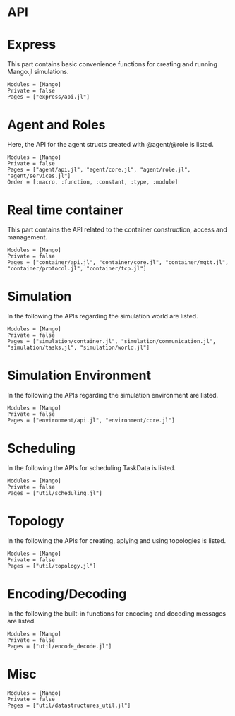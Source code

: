 # API

# Express

This part contains basic convenience functions for creating and running Mango.jl simulations. 

```@autodocs
Modules = [Mango]
Private = false
Pages = ["express/api.jl"]
```

# Agent and Roles

Here, the API for the agent structs created with @agent/@role is listed. 

```@autodocs
Modules = [Mango]
Private = false
Pages = ["agent/api.jl", "agent/core.jl", "agent/role.jl", "agent/services.jl"]
Order = [:macro, :function, :constant, :type, :module]
```

# Real time container

This part contains the API related to the container construction, access and management.

```@autodocs
Modules = [Mango]
Private = false
Pages = ["container/api.jl", "container/core.jl", "container/mqtt.jl", "container/protocol.jl", "container/tcp.jl"]
```

# Simulation

In the following the APIs regarding the simulation world are listed.

```@autodocs
Modules = [Mango]
Private = false
Pages = ["simulation/container.jl", "simulation/communication.jl", "simulation/tasks.jl", "simulation/world.jl"]
```

# Simulation Environment

In the following the APIs regarding the simulation environment are listed.

```@autodocs
Modules = [Mango]
Private = false
Pages = ["environment/api.jl", "environment/core.jl"]
```

# Scheduling

In the following the APIs for scheduling TaskData is listed.

```@autodocs
Modules = [Mango]
Private = false
Pages = ["util/scheduling.jl"]
```

# Topology

In the following the APIs for creating, aplying and using topologies is listed.

```@autodocs
Modules = [Mango]
Private = false
Pages = ["util/topology.jl"]
```

# Encoding/Decoding

In the following the built-in functions for encoding and decoding messages are listed.

```@autodocs
Modules = [Mango]
Private = false
Pages = ["util/encode_decode.jl"]
```

# Misc


```@autodocs
Modules = [Mango]
Private = false
Pages = ["util/datastructures_util.jl"]
```